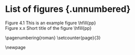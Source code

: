 # List of figures {.unnumbered}

Figure 4.1  This is an example figure \hfill{pp}  
Figure x.x  Short title of the figure \hfill{pp}  

\pagenumbering{roman}
\setcounter{page}{3}

\newpage
